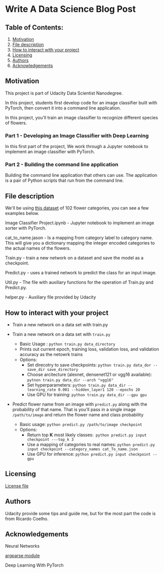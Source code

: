 # Write A Data Science Blog Post 

## Table of Contents:

1. [Motivation](#motivation)
2. [File description](#file)
3. [How to interact with your project](#interact)
4. [Licensing](#licensing)
5. [Authors](#author)
6. [Acknowledgements](#ack)

## Motivation <a name="motivation"></a>
This project is part of Udacity Data Scientist Nanodegree.

In this project, students first develop code for an image classifier built with PyTorch, then convert it into a command line application.

In this project, you'll train an image classifier to recognize different species of flowers. 

### Part 1  - Developing an Image Classifier with Deep Learning

In this first part of the project, We work through a Jupyter notebook to implement an image classifier with PyTorch. 

### Part 2 - Building the command line application

Building the command line application that others can use. The application is a pair of Python scripts that run from the command line.

## File description <a name="file"></a>

We'll be using [this dataset](http://www.robots.ox.ac.uk/~vgg/data/flowers/102/index.html) of 102 flower categories, you can see a few examples below.

Image Classifier Project.ipynb - Jupyter notebook to implement an image sorter with PyTorch.

cat_to_name.jason - Is a mapping from category label to category name. This will give you a dictionary mapping the integer encoded categories to the actual names of the flowers.

Train.py - train a new network on a dataset and save the model as a checkpoint.

Predict.py - uses a trained network to predict the class for an input image.

Util.py - The file with auxiliary functions for the operation of Train.py and Predict.py.

helper.py - Auxiliary file provided by Udacity

## How to interact with your project <a name="interact"></a>

* Train a new network on a data set with train.py

* Train a new network on a data set with ```train.py```
  * Basic Usage : ```python train.py data_directory```
  * Prints out current epoch, training loss, validation loss, and validation accuracy as the netowrk trains
  * Options:
    * Set direcotry to save checkpoints: ```python train.py data_dor --save_dir save_directory```
    * Choose arcitecture (alexnet, densenet121 or vgg16 available): ```pytnon train.py data_dir --arch "vgg16"```
    * Set hyperparameters: ```python train.py data_dir --learning_rate 0.001 --hidden_layer1 120 --epochs 20 ```
    * Use GPU for training: ```python train.py data_dir --gpu gpu```
    
* Predict flower name from an image with ```predict.py``` along with the probability of that name. That is you'll pass in a single image ```/path/to/image``` and return the flower name and class probability
  * Basic usage: ```python predict.py /path/to/image checkpoint```
  * Options:
    * Return top **K** most likely classes:``` python predict.py input checkpoint ---top_k 3```
    * Use a mapping of categories to real names: ```python predict.py input checkpoint --category_names cat_To_name.json```
    * Use GPU for inference: ```python predict.py input checkpoint --gpu```

## Licensing <a name="licensing"></a>
[License file](https://github.com/ricamos/ImageClassifier/blob/master/LICENSE)

## Authors <a name="author"></a>
 Udacity provide some tips and guide me, but for the most part the code is from Ricardo Coelho.

## Acknowledgements <a name="ack"></a>
Neural Networks

[argparse module](https://docs.python.org/3/library/argparse.html)

Deep Learning With PyTorch
